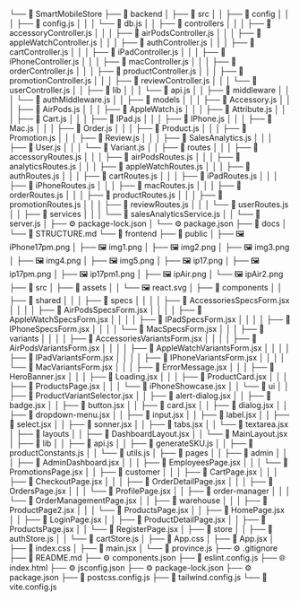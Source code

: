 └── 📁 SmartMobileStore
    ├── 📁 backend
    │   ├── 📁 src
    │   │   ├── 📁 config
    │   │   │   ├── 📄 config.js
    │   │   │   └── 📄 db.js
    │   │   ├── 📁 controllers
    │   │   │   ├── 📄 accessoryController.js
    │   │   │   ├── 📄 airPodsController.js
    │   │   │   ├── 📄 appleWatchController.js
    │   │   │   ├── 📄 authController.js
    │   │   │   ├── 📄 cartController.js
    │   │   │   ├── 📄 iPadController.js
    │   │   │   ├── 📄 iPhoneController.js
    │   │   │   ├── 📄 macController.js
    │   │   │   ├── 📄 orderController.js
    │   │   │   ├── 📄 productController.js
    │   │   │   ├── 📄 promotionController.js
    │   │   │   ├── 📄 reviewController.js
    │   │   │   └── 📄 userController.js
    │   │   ├── 📁 lib
    │   │   │   └── 📄 api.js
    │   │   ├── 📁 middleware
    │   │   │   └── 📄 authMiddleware.js
    │   │   ├── 📁 models
    │   │   │   ├── 📄 Accessory.js
    │   │   │   ├── 📄 AirPods.js
    │   │   │   ├── 📄 AppleWatch.js
    │   │   │   ├── 📄 Attribute.js
    │   │   │   ├── 📄 Cart.js
    │   │   │   ├── 📄 IPad.js
    │   │   │   ├── 📄 IPhone.js
    │   │   │   ├── 📄 Mac.js
    │   │   │   ├── 📄 Order.js
    │   │   │   ├── 📄 Product.js
    │   │   │   ├── 📄 Promotion.js
    │   │   │   ├── 📄 Review.js
    │   │   │   ├── 📄 SalesAnalytics.js
    │   │   │   ├── 📄 User.js
    │   │   │   └── 📄 Variant.js
    │   │   ├── 📁 routes
    │   │   │   ├── 📄 accessoryRoutes.js
    │   │   │   ├── 📄 airPodsRoutes.js
    │   │   │   ├── 📄 analyticsRoutes.js
    │   │   │   ├── 📄 appleWatchRoutes.js
    │   │   │   ├── 📄 authRoutes.js
    │   │   │   ├── 📄 cartRoutes.js
    │   │   │   ├── 📄 iPadRoutes.js
    │   │   │   ├── 📄 iPhoneRoutes.js
    │   │   │   ├── 📄 macRoutes.js
    │   │   │   ├── 📄 orderRoutes.js
    │   │   │   ├── 📄 productRoutes.js
    │   │   │   ├── 📄 promotionRoutes.js
    │   │   │   ├── 📄 reviewRoutes.js
    │   │   │   └── 📄 userRoutes.js
    │   │   ├── 📁 services
    │   │   │   └── 📄 salesAnalyticsService.js
    │   │   └── 📄 server.js
    │   ├── ⚙️ package-lock.json
    │   └── ⚙️ package.json
    ├── 📁 docs
    │   └── 📝 STRUCTURE.md
    └── 📁 frontend
        ├── 📁 public
        │   ├── 🖼️ iPhone17pm.png
        │   ├── 🖼️ img1.png
        │   ├── 🖼️ img2.png
        │   ├── 🖼️ img3.png
        │   ├── 🖼️ img4.png
        │   ├── 🖼️ img5.png
        │   ├── 🖼️ ip17.png
        │   ├── 🖼️ ip17pm.png
        │   ├── 🖼️ ip17pm1.png
        │   ├── 🖼️ ipAir.png
        │   └── 🖼️ ipAir2.png
        ├── 📁 src
        │   ├── 📁 assets
        │   │   └── 🖼️ react.svg
        │   ├── 📁 components
        │   │   ├── 📁 shared
        │   │   │   ├── 📁 specs
        │   │   │   │   ├── 📄 AccessoriesSpecsForm.jsx
        │   │   │   │   ├── 📄 AirPodsSpecsForm.jsx
        │   │   │   │   ├── 📄 AppleWatchSpecsForm.jsx
        │   │   │   │   ├── 📄 IPadSpecsForm.jsx
        │   │   │   │   ├── 📄 IPhoneSpecsForm.jsx
        │   │   │   │   └── 📄 MacSpecsForm.jsx
        │   │   │   ├── 📁 variants
        │   │   │   │   ├── 📄 AccessoriesVariantsForm.jsx
        │   │   │   │   ├── 📄 AirPodsVariantsForm.jsx
        │   │   │   │   ├── 📄 AppleWatchVariantsForm.jsx
        │   │   │   │   ├── 📄 IPadVariantsForm.jsx
        │   │   │   │   ├── 📄 IPhoneVariantsForm.jsx
        │   │   │   │   └── 📄 MacVariantsForm.jsx
        │   │   │   ├── 📄 ErrorMessage.jsx
        │   │   │   ├── 📄 HeroBanner.jsx
        │   │   │   ├── 📄 Loading.jsx
        │   │   │   ├── 📄 ProductCard.jsx
        │   │   │   ├── 📄 ProductsPage.jsx
        │   │   │   └── 📄 iPhoneShowcase.jsx
        │   │   └── 📁 ui
        │   │       ├── 📄 ProductVariantSelector.jsx
        │   │       ├── 📄 alert-dialog.jsx
        │   │       ├── 📄 badge.jsx
        │   │       ├── 📄 button.jsx
        │   │       ├── 📄 card.jsx
        │   │       ├── 📄 dialog.jsx
        │   │       ├── 📄 dropdown-menu.jsx
        │   │       ├── 📄 input.jsx
        │   │       ├── 📄 label.jsx
        │   │       ├── 📄 select.jsx
        │   │       ├── 📄 sonner.jsx
        │   │       ├── 📄 tabs.jsx
        │   │       └── 📄 textarea.jsx
        │   ├── 📁 layouts
        │   │   ├── 📄 DashboardLayout.jsx
        │   │   └── 📄 MainLayout.jsx
        │   ├── 📁 lib
        │   │   ├── 📄 api.js
        │   │   ├── 📄 generateSKU.js
        │   │   ├── 📄 productConstants.js
        │   │   └── 📄 utils.js
        │   ├── 📁 pages
        │   │   ├── 📁 admin
        │   │   │   ├── 📄 AdminDashboard.jsx
        │   │   │   ├── 📄 EmployeesPage.jsx
        │   │   │   └── 📄 PromotionsPage.jsx
        │   │   ├── 📁 customer
        │   │   │   ├── 📄 CartPage.jsx
        │   │   │   ├── 📄 CheckoutPage.jsx
        │   │   │   ├── 📄 OrderDetailPage.jsx
        │   │   │   ├── 📄 OrdersPage.jsx
        │   │   │   └── 📄 ProfilePage.jsx
        │   │   ├── 📁 order-manager
        │   │   │   └── 📄 OrderManagementPage.jsx
        │   │   ├── 📁 warehouse
        │   │   │   ├── 📄 ProductPage2.jsx
        │   │   │   └── 📄 ProductsPage.jsx
        │   │   ├── 📄 HomePage.jsx
        │   │   ├── 📄 LoginPage.jsx
        │   │   ├── 📄 ProductDetailPage.jsx
        │   │   ├── 📄 ProductsPage.jsx
        │   │   └── 📄 RegisterPage.jsx
        │   ├── 📁 store
        │   │   ├── 📄 authStore.js
        │   │   └── 📄 cartStore.js
        │   ├── 🎨 App.css
        │   ├── 📄 App.jsx
        │   ├── 🎨 index.css
        │   ├── 📄 main.jsx
        │   └── 📄 province.js
        ├── ⚙️ .gitignore
        ├── 📝 README.md
        ├── ⚙️ components.json
        ├── 📄 eslint.config.js
        ├── 🌐 index.html
        ├── ⚙️ jsconfig.json
        ├── ⚙️ package-lock.json
        ├── ⚙️ package.json
        ├── 📄 postcss.config.js
        ├── 📄 tailwind.config.js
        └── 📄 vite.config.js
